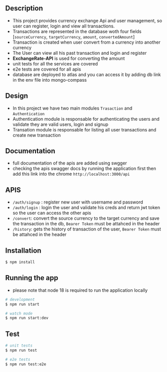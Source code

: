 

## Description
- This project provides currency exchange Api and user management, so user can register, login and view all transactions.
- Transactions are represented in the database woth four fields [`sourceCurrency`, `targetCurrency`, `amount`, `convertedAmount`]
- Transaction is created when user convert from a currency into another currency
- The User can view all his past transaction and login and register
- **ExchangeRate-API** is used for converting the amount 
- unit tests for all the services are covered
- e2e tests are covered for all apis
- database are deployed to atlas and you can access it by adding db link in the env file into mongo-compass

## Design
- In this project we have two main modules `Trasaction` and `Authentication`
- Authentication module is responsable for authenticating the users and validate they are valid users, login and signup
- Transation module is responsable for listing all user transactions and create new transaction

## Documentation
- full documentation of the apis are added using swgger
- checking the apis swagger docs by running the application first then add this link into the chrome `http://localhost:3000/api`

## APIS
- `/auth/signup`  : register new user with username and password
- `/auth/login`   : login the user and validate his creds and return jwt token so the user can access the other apis
- `/convert`: convert the source currency to the target currency and save the transaction in the db, `Bearer Token` must be attahced in the header
- `/history`: gets the history of transaction of the user, `Bearer Token` must be attahced in the header
## Installation

```bash
$ npm install
```

## Running the app
- please note that node 18 is required to run the application locally
```bash
# development
$ npm run start

# watch mode
$ npm run start:dev

```

## Test

```bash
# unit tests
$ npm run test

# e2e tests
$ npm run test:e2e

```
